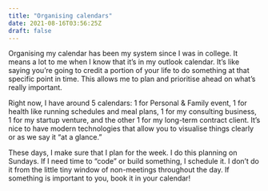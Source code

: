 ```yaml
---
title: "Organising calendars"
date: 2021-08-16T03:56:25Z
draft: false
---
```


Organising my calendar has been my system since I was in college. It means a lot to me when I know that it’s in my outlook calendar. It’s like saying you’re going to credit a portion of your life to do something at that specific point in time. This allows me to plan and prioritise ahead on what’s really important.

Right now, I have around 5 calendars: 1 for Personal & Family event, 1 for health like running schedules and meal plans, 1 for my consulting business, 1 for my startup venture, and the other 1 for my long-term contract client. It’s nice to have modern technologies that allow you to visualise things clearly or as we say it “at a glance.” 

These days, I make sure that I plan for the week. I do this planning on Sundays. If I need time to “code” or build something, I schedule it. I don’t do it from the little tiny window of non-meetings throughout the day. If something is important to you, book it in your calendar!